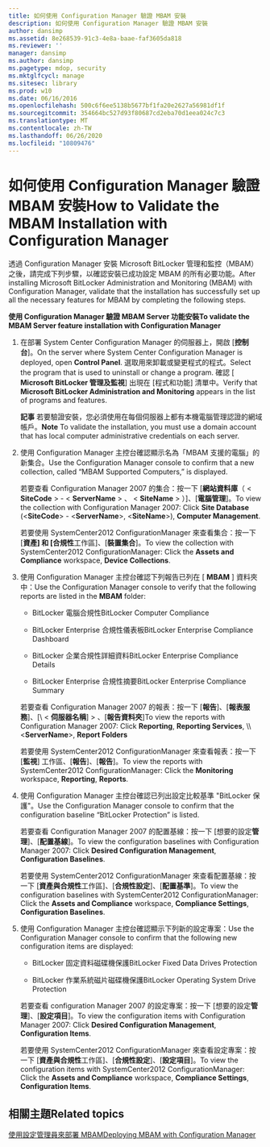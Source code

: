 ```yaml
---
title: 如何使用 Configuration Manager 驗證 MBAM 安裝
description: 如何使用 Configuration Manager 驗證 MBAM 安裝
author: dansimp
ms.assetid: 8e268539-91c3-4e8a-baae-faf3605da818
ms.reviewer: ''
manager: dansimp
ms.author: dansimp
ms.pagetype: mdop, security
ms.mktglfcycl: manage
ms.sitesec: library
ms.prod: w10
ms.date: 06/16/2016
ms.openlocfilehash: 500c6f6ee5138b5677bf1fa20e2627a56981df1f
ms.sourcegitcommit: 354664bc527d93f80687cd2eba70d1eea024c7c3
ms.translationtype: MT
ms.contentlocale: zh-TW
ms.lasthandoff: 06/26/2020
ms.locfileid: "10809476"
---
```

# <span data-ttu-id="79d63-103">如何使用 Configuration Manager 驗證 MBAM 安裝</span><span class="sxs-lookup"><span data-stu-id="79d63-103">How to Validate the MBAM Installation with Configuration Manager</span></span>


<span data-ttu-id="79d63-104">透過 Configuration Manager 安裝 Microsoft BitLocker 管理和監控（MBAM）之後，請完成下列步驟，以確認安裝已成功設定 MBAM 的所有必要功能。</span><span class="sxs-lookup"><span data-stu-id="79d63-104">After installing Microsoft BitLocker Administration and Monitoring (MBAM) with Configuration Manager, validate that the installation has successfully set up all the necessary features for MBAM by completing the following steps.</span></span>

**<span data-ttu-id="79d63-105">使用 Configuration Manager 驗證 MBAM Server 功能安裝</span><span class="sxs-lookup"><span data-stu-id="79d63-105">To validate the MBAM Server feature installation with Configuration Manager</span></span>**

1.  <span data-ttu-id="79d63-106">在部署 System Center Configuration Manager 的伺服器上，開啟 [**控制台**]。</span><span class="sxs-lookup"><span data-stu-id="79d63-106">On the server where System Center Configuration Manager is deployed, open **Control Panel**.</span></span> <span data-ttu-id="79d63-107">選取用來卸載或變更程式的程式。</span><span class="sxs-lookup"><span data-stu-id="79d63-107">Select the program that is used to uninstall or change a program.</span></span> <span data-ttu-id="79d63-108">確認 [ **Microsoft BitLocker 管理及監視**] 出現在 [程式和功能] 清單中。</span><span class="sxs-lookup"><span data-stu-id="79d63-108">Verify that **Microsoft BitLocker Administration and Monitoring** appears in the list of programs and features.</span></span>

    <span data-ttu-id="79d63-109">**記事** 若要驗證安裝，您必須使用在每個伺服器上都有本機電腦管理認證的網域帳戶。</span><span class="sxs-lookup"><span data-stu-id="79d63-109">**Note** To validate the installation, you must use a domain account that has local computer administrative credentials on each server.</span></span>

     

2.  <span data-ttu-id="79d63-110">使用 Configuration Manager 主控台確認顯示名為「MBAM 支援的電腦」的新集合。</span><span class="sxs-lookup"><span data-stu-id="79d63-110">Use the Configuration Manager console to confirm that a new collection, called “MBAM Supported Computers,” is displayed.</span></span>

    <span data-ttu-id="79d63-111">若要查看 Configuration Manager 2007 的集合：按一下 [**網站資料庫**（ &lt; **SiteCode** &gt;  -  &lt; **ServerName** &gt; 、 &lt; **SiteName** &gt; ）]、[**電腦管理**]。</span><span class="sxs-lookup"><span data-stu-id="79d63-111">To view the collection with Configuration Manager 2007: Click **Site Database** (&lt;**SiteCode**&gt; - &lt;**ServerName**&gt;, &lt;**SiteName**&gt;), **Computer Management**.</span></span>

    <span data-ttu-id="79d63-112">若要使用 SystemCenter2012 ConfigurationManager 來查看集合：按一下 [**資產] 和 [合規性**工作區]、[**裝置集合**]。</span><span class="sxs-lookup"><span data-stu-id="79d63-112">To view the collection with SystemCenter2012 ConfigurationManager: Click the **Assets and Compliance** workspace, **Device Collections**.</span></span>

3.  <span data-ttu-id="79d63-113">使用 Configuration Manager 主控台確認下列報告已列在 [ **MBAM** ] 資料夾中：</span><span class="sxs-lookup"><span data-stu-id="79d63-113">Use the Configuration Manager console to verify that the following reports are listed in the **MBAM** folder:</span></span>

    -   <span data-ttu-id="79d63-114">BitLocker 電腦合規性</span><span class="sxs-lookup"><span data-stu-id="79d63-114">BitLocker Computer Compliance</span></span>

    -   <span data-ttu-id="79d63-115">BitLocker Enterprise 合規性儀表板</span><span class="sxs-lookup"><span data-stu-id="79d63-115">BitLocker Enterprise Compliance Dashboard</span></span>

    -   <span data-ttu-id="79d63-116">BitLocker 企業合規性詳細資料</span><span class="sxs-lookup"><span data-stu-id="79d63-116">BitLocker Enterprise Compliance Details</span></span>

    -   <span data-ttu-id="79d63-117">BitLocker Enterprise 合規性摘要</span><span class="sxs-lookup"><span data-stu-id="79d63-117">BitLocker Enterprise Compliance Summary</span></span>

    <span data-ttu-id="79d63-118">若要查看 Configuration Manager 2007 的報表：按一下 [**報告**]、[**報表服務**]、[\\ &lt; **伺服器名稱**] &gt; 、[**報告資料夾**]</span><span class="sxs-lookup"><span data-stu-id="79d63-118">To view the reports with Configuration Manager 2007: Click **Reporting**, **Reporting Services**, \\\\&lt;**ServerName**&gt;, **Report Folders**</span></span>

    <span data-ttu-id="79d63-119">若要使用 SystemCenter2012 ConfigurationManager 來查看報表：按一下 [**監視**] 工作區、[**報告**]、[**報告**]。</span><span class="sxs-lookup"><span data-stu-id="79d63-119">To view the reports with SystemCenter2012 ConfigurationManager: Click the **Monitoring** workspace, **Reporting**, **Reports**.</span></span>

4.  <span data-ttu-id="79d63-120">使用 Configuration Manager 主控台確認已列出設定比較基準 "BitLocker 保護"。</span><span class="sxs-lookup"><span data-stu-id="79d63-120">Use the Configuration Manager console to confirm that the configuration baseline “BitLocker Protection” is listed.</span></span>

    <span data-ttu-id="79d63-121">若要查看 Configuration Manager 2007 的配置基線：按一下 [想要的設定**管理**]、[**配置基線**]。</span><span class="sxs-lookup"><span data-stu-id="79d63-121">To view the configuration baselines with Configuration Manager 2007: Click **Desired Configuration Management**, **Configuration Baselines**.</span></span>

    <span data-ttu-id="79d63-122">若要使用 SystemCenter2012 ConfigurationManager 來查看配置基線：按一下 [**資產與合規性**工作區]、[**合規性設定**]、[**配置基準**]。</span><span class="sxs-lookup"><span data-stu-id="79d63-122">To view the configuration baselines with SystemCenter2012 ConfigurationManager: Click the **Assets and Compliance** workspace, **Compliance Settings**, **Configuration Baselines**.</span></span>

5.  <span data-ttu-id="79d63-123">使用 Configuration Manager 主控台確認顯示下列新的設定專案：</span><span class="sxs-lookup"><span data-stu-id="79d63-123">Use the Configuration Manager console to confirm that the following new configuration items are displayed:</span></span>

    -   <span data-ttu-id="79d63-124">BitLocker 固定資料磁碟機保護</span><span class="sxs-lookup"><span data-stu-id="79d63-124">BitLocker Fixed Data Drives Protection</span></span>

    -   <span data-ttu-id="79d63-125">BitLocker 作業系統磁片磁碟機保護</span><span class="sxs-lookup"><span data-stu-id="79d63-125">BitLocker Operating System Drive Protection</span></span>

    <span data-ttu-id="79d63-126">若要查看 configuration Manager 2007 的設定專案：按一下 [想要的設定**管理**]、[**設定項目**]。</span><span class="sxs-lookup"><span data-stu-id="79d63-126">To view the configuration items with Configuration Manager 2007: Click **Desired Configuration Management**, **Configuration Items**.</span></span>

    <span data-ttu-id="79d63-127">若要使用 SystemCenter2012 ConfigurationManager 來查看設定專案：按一下 [**資產與合規性**工作區]、[**合規性設定**]、[**設定項目**]。</span><span class="sxs-lookup"><span data-stu-id="79d63-127">To view the configuration items with SystemCenter2012 ConfigurationManager: Click the **Assets and Compliance** workspace, **Compliance Settings**, **Configuration Items**.</span></span>

## <span data-ttu-id="79d63-128">相關主題</span><span class="sxs-lookup"><span data-stu-id="79d63-128">Related topics</span></span>


[<span data-ttu-id="79d63-129">使用設定管理員來部署 MBAM</span><span class="sxs-lookup"><span data-stu-id="79d63-129">Deploying MBAM with Configuration Manager</span></span>](deploying-mbam-with-configuration-manager-mbam2.md)

 

 





